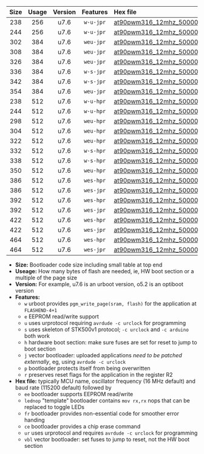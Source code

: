 |Size|Usage|Version|Features|Hex file|
|:-:|:-:|:-:|:-:|:--|
|238|256|u7.6|`w-u-jpr`|[at90pwm316_12mhz_500000bps_ur_vbl.hex](https://raw.githubusercontent.com/stefanrueger/urboot/main/at90pwm316_12mhz_500000bps_ur_vbl.hex)|
|244|256|u7.6|`w-u-jpr`|[at90pwm316_12mhz_500000bps_lednop_ur_vbl.hex](https://raw.githubusercontent.com/stefanrueger/urboot/main/at90pwm316_12mhz_500000bps_lednop_ur_vbl.hex)|
|302|384|u7.6|`weu-jpr`|[at90pwm316_12mhz_500000bps_ee_ur_vbl.hex](https://raw.githubusercontent.com/stefanrueger/urboot/main/at90pwm316_12mhz_500000bps_ee_ur_vbl.hex)|
|308|384|u7.6|`weu-jpr`|[at90pwm316_12mhz_500000bps_ee_lednop_ur_vbl.hex](https://raw.githubusercontent.com/stefanrueger/urboot/main/at90pwm316_12mhz_500000bps_ee_lednop_ur_vbl.hex)|
|326|384|u7.6|`weu-jpr`|[at90pwm316_12mhz_500000bps_ee_lednop_fr_ur_vbl.hex](https://raw.githubusercontent.com/stefanrueger/urboot/main/at90pwm316_12mhz_500000bps_ee_lednop_fr_ur_vbl.hex)|
|336|384|u7.6|`w-s-jpr`|[at90pwm316_12mhz_500000bps_vbl.hex](https://raw.githubusercontent.com/stefanrueger/urboot/main/at90pwm316_12mhz_500000bps_vbl.hex)|
|342|384|u7.6|`w-s-jpr`|[at90pwm316_12mhz_500000bps_lednop_vbl.hex](https://raw.githubusercontent.com/stefanrueger/urboot/main/at90pwm316_12mhz_500000bps_lednop_vbl.hex)|
|354|384|u7.6|`weu-jpr`|[at90pwm316_12mhz_500000bps_ee_lednop_fr_ce_ur_vbl.hex](https://raw.githubusercontent.com/stefanrueger/urboot/main/at90pwm316_12mhz_500000bps_ee_lednop_fr_ce_ur_vbl.hex)|
|238|512|u7.6|`w-u-hpr`|[at90pwm316_12mhz_500000bps_ur.hex](https://raw.githubusercontent.com/stefanrueger/urboot/main/at90pwm316_12mhz_500000bps_ur.hex)|
|244|512|u7.6|`w-u-hpr`|[at90pwm316_12mhz_500000bps_lednop_ur.hex](https://raw.githubusercontent.com/stefanrueger/urboot/main/at90pwm316_12mhz_500000bps_lednop_ur.hex)|
|298|512|u7.6|`weu-hpr`|[at90pwm316_12mhz_500000bps_ee_ur.hex](https://raw.githubusercontent.com/stefanrueger/urboot/main/at90pwm316_12mhz_500000bps_ee_ur.hex)|
|304|512|u7.6|`weu-hpr`|[at90pwm316_12mhz_500000bps_ee_lednop_ur.hex](https://raw.githubusercontent.com/stefanrueger/urboot/main/at90pwm316_12mhz_500000bps_ee_lednop_ur.hex)|
|322|512|u7.6|`weu-hpr`|[at90pwm316_12mhz_500000bps_ee_lednop_fr_ur.hex](https://raw.githubusercontent.com/stefanrueger/urboot/main/at90pwm316_12mhz_500000bps_ee_lednop_fr_ur.hex)|
|332|512|u7.6|`w-s-hpr`|[at90pwm316_12mhz_500000bps.hex](https://raw.githubusercontent.com/stefanrueger/urboot/main/at90pwm316_12mhz_500000bps.hex)|
|338|512|u7.6|`w-s-hpr`|[at90pwm316_12mhz_500000bps_lednop.hex](https://raw.githubusercontent.com/stefanrueger/urboot/main/at90pwm316_12mhz_500000bps_lednop.hex)|
|350|512|u7.6|`weu-hpr`|[at90pwm316_12mhz_500000bps_ee_lednop_fr_ce_ur.hex](https://raw.githubusercontent.com/stefanrueger/urboot/main/at90pwm316_12mhz_500000bps_ee_lednop_fr_ce_ur.hex)|
|386|512|u7.6|`wes-hpr`|[at90pwm316_12mhz_500000bps_ee.hex](https://raw.githubusercontent.com/stefanrueger/urboot/main/at90pwm316_12mhz_500000bps_ee.hex)|
|386|512|u7.6|`wes-jpr`|[at90pwm316_12mhz_500000bps_ee_vbl.hex](https://raw.githubusercontent.com/stefanrueger/urboot/main/at90pwm316_12mhz_500000bps_ee_vbl.hex)|
|392|512|u7.6|`wes-hpr`|[at90pwm316_12mhz_500000bps_ee_lednop.hex](https://raw.githubusercontent.com/stefanrueger/urboot/main/at90pwm316_12mhz_500000bps_ee_lednop.hex)|
|392|512|u7.6|`wes-jpr`|[at90pwm316_12mhz_500000bps_ee_lednop_vbl.hex](https://raw.githubusercontent.com/stefanrueger/urboot/main/at90pwm316_12mhz_500000bps_ee_lednop_vbl.hex)|
|422|512|u7.6|`wes-hpr`|[at90pwm316_12mhz_500000bps_ee_lednop_fr.hex](https://raw.githubusercontent.com/stefanrueger/urboot/main/at90pwm316_12mhz_500000bps_ee_lednop_fr.hex)|
|422|512|u7.6|`wes-jpr`|[at90pwm316_12mhz_500000bps_ee_lednop_fr_vbl.hex](https://raw.githubusercontent.com/stefanrueger/urboot/main/at90pwm316_12mhz_500000bps_ee_lednop_fr_vbl.hex)|
|464|512|u7.6|`wes-hpr`|[at90pwm316_12mhz_500000bps_ee_lednop_fr_ce.hex](https://raw.githubusercontent.com/stefanrueger/urboot/main/at90pwm316_12mhz_500000bps_ee_lednop_fr_ce.hex)|
|464|512|u7.6|`wes-jpr`|[at90pwm316_12mhz_500000bps_ee_lednop_fr_ce_vbl.hex](https://raw.githubusercontent.com/stefanrueger/urboot/main/at90pwm316_12mhz_500000bps_ee_lednop_fr_ce_vbl.hex)|

- **Size:** Bootloader code size including small table at top end
- **Useage:** How many bytes of flash are needed, ie, HW boot section or a multiple of the page size
- **Version:** For example, u7.6 is an urboot version, o5.2 is an optiboot version
- **Features:**
  + `w` urboot provides `pgm_write_page(sram, flash)` for the application at `FLASHEND-4+1`
  + `e` EEPROM read/write support
  + `u` uses urprotocol requiring `avrdude -c urclock` for programming
  + `s` uses skeleton of STK500v1 protocol; `-c urclock` and `-c arduino` both work
  + `h` hardware boot section: make sure fuses are set for reset to jump to boot section
  + `j` vector bootloader: uploaded applications *need to be patched externally*, eg, using `avrdude -c urclock`
  + `p` bootloader protects itself from being overwritten
  + `r` preserves reset flags for the application in the register R2
- **Hex file:** typically MCU name, oscillator frequency (16 MHz default) and baud rate (115200 default) followed by
  + `ee` bootloader supports EEPROM read/write
  + `lednop` "template" bootloader contains `mov rx,rx` nops that can be replaced to toggle LEDs
  + `fr` bootloader provides non-essential code for smoother error handing
  + `ce` bootloader provides a chip erase command
  + `ur` uses urprotocol and requires `avrdude -c urclock` for programming
  + `vbl` vector bootloader: set fuses to jump to reset, not the HW boot section
